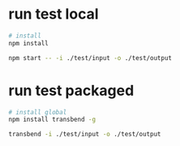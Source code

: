 # run test local
```bash
# install
npm install

npm start -- -i ./test/input -o ./test/output
```

# run test packaged
```bash
# install global
npm install transbend -g

transbend -i ./test/input -o ./test/output
```